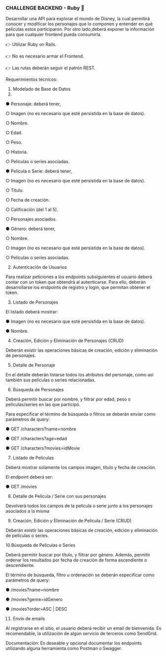 ### CHALLENGE BACKEND - Ruby 🚀

Desarrollar una API para explorar el mundo de Disney, la cual permitirá conocer y modificar los personajes que lo componen y entender en qué películas estos participaron. Por otro lado,deberá exponer la información para que cualquier frontend pueda consumirla.

👉 Utilizar Ruby on Rails.

👉 No es necesario armar el Frontend.

👉 Las rutas deberán seguir el patrón REST.

Requerimientos técnicos:

1. Modelado de Base de Datos
2. 
● Personaje: deberá tener,

○ Imagen (no es necesario que esté persistida en la base de datos).

○ Nombre.

○ Edad.

○ Peso.

○ Historia.

○ Películas o series asociadas.

● Película o Serie: deberá tener,

○ Imagen (no es necesario que esté persistida en la base de datos).

○ Título.

○ Fecha de creación.

○ Calificación (del 1 al 5).

○ Personajes asociados.

● Género: deberá tener,

○ Nombre.

○ Imagen (no es necesario que esté persistida en la base de datos).

○ Películas o series asociadas.

2. Autenticación de Usuarios

Para realizar peticiones a los endpoints subsiguientes el usuario deberá contar con un token que
obtendrá al autenticarse. Para ello, deberán desarrollarse los endpoints de registro y login, que
permitan obtener el token.

3. Listado de Personajes

El listado deberá mostrar:

● Imagen (no es necesario que esté persistida en la base de datos).

● Nombre.

4. Creación, Edición y Eliminación de Personajes (CRUD)

Deberán existir las operaciones básicas de creación, edición y eliminación de personajes.

5. Detalle de Personaje

En el detalle deberán listarse todos los atributos del personaje, como así también sus películas o series relacionadas.

6. Búsqueda de Personajes

Deberá permitir buscar por nombre, y filtrar por edad, peso o películas/series en las que participó.

Para especificar el término de búsqueda o filtros se deberán enviar como parámetros de query:

● GET /characters?name=nombre

● GET /characters?age=edad

● GET /characters?movies=idMovie

7. Listado de Películas

Deberá mostrar solamente los campos imagen, título y fecha de creación.

El endpoint deberá ser:

● GET /movies

8. Detalle de Película / Serie con sus personajes

Devolverá todos los campos de la película o serie junto a los personajes asociados a la misma

9. Creación, Edición y Eliminación de Película / Serie (CRUD)

Deberán existir las operaciones básicas de creación, edición y eliminación de películas o series.

10.Búsqueda de Películas o Series

Deberá permitir buscar por título, y filtrar por género. Además, permitir ordenar los resultados por fecha de creación de forma ascendiente o descendiente.

El término de búsqueda, filtro u ordenación se deberán especificar como parámetros de query:

● /movies?name=nombre

● /movies?genre=idGenero

● /movies?order=ASC | DESC

11. Envío de emails

Al registrarse en el sitio, el usuario deberá recibir un email de bienvenida. Es recomendable, la utilización de algún servicio de terceros como SendGrid.

Documentación: Es deseable y opcional documentar los endpoints utilizando alguna herramienta como Postman o Swagger.
